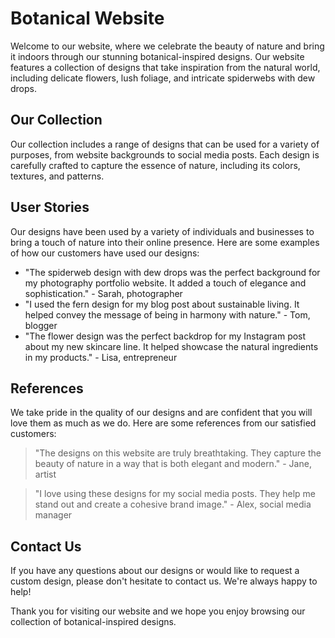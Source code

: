 <!--font:Creepster-->

# Botanical Website

Welcome to our website, where we celebrate the beauty of nature and bring it indoors through our stunning botanical-inspired designs. Our website features a collection of designs that take inspiration from the natural world, including delicate flowers, lush foliage, and intricate spiderwebs with dew drops.

## Our Collection

Our collection includes a range of designs that can be used for a variety of purposes, from website backgrounds to social media posts. Each design is carefully crafted to capture the essence of nature, including its colors, textures, and patterns.

## User Stories

Our designs have been used by a variety of individuals and businesses to bring a touch of nature into their online presence. Here are some examples of how our customers have used our designs:

- "The spiderweb design with dew drops was the perfect background for my photography portfolio website. It added a touch of elegance and sophistication." - Sarah, photographer
- "I used the fern design for my blog post about sustainable living. It helped convey the message of being in harmony with nature." - Tom, blogger
- "The flower design was the perfect backdrop for my Instagram post about my new skincare line. It helped showcase the natural ingredients in my products." - Lisa, entrepreneur

## References

We take pride in the quality of our designs and are confident that you will love them as much as we do. Here are some references from our satisfied customers:

> "The designs on this website are truly breathtaking. They capture the beauty of nature in a way that is both elegant and modern." - Jane, artist

> "I love using these designs for my social media posts. They help me stand out and create a cohesive brand image." - Alex, social media manager

## Contact Us

If you have any questions about our designs or would like to request a custom design, please don't hesitate to contact us. We're always happy to help!

Thank you for visiting our website and we hope you enjoy browsing our collection of botanical-inspired designs.

<!--

Write me content for website with wallpaper which alt text is:

"A close-up of a spiderweb with dew drops"

The name/title of the page should not be 1:1 copy of the alt text but rather a real content of the website which is using this wallpaper.

- Use markdown format 
- Start with heading
- Heading should be short and concise
- The content should look like a real website 
- The website should not be about the wallpaper, wallpaper is just a related background
- Heading should be contain work "wallpaper" or "background"
- Include real sections like references, contact, user stories, etc. use things relevant to the page purpose.
- Feel free to use structure like headings, bullets, numbering, blockquotes, paragraphs, horizontal lines, etc.
- You can use formatting like bold or _italic_
- You can include UTF-8 emojis
- Links should be only #hash anchors (and you can refer to the document itself)
- Do not include images


---


# Discover the Beauty of Nature with Our Botanical Wallpaper

Welcome to our website, where we celebrate the beauty of nature through our stunning botanical wallpaper. Our wallpaper designs are inspired by the natural world and are perfect for bringing a touch of the outdoors into your home or office.

## Our Wallpaper Collection

Our wallpaper collection features a range of botanical designs, from delicate flowers to lush foliage. Each design is carefully crafted to capture the intricate details of nature, including the subtle nuances of color and texture. Our wallpapers are printed on high-quality paper, ensuring that they will look beautiful for years to come.

## User Stories

Our wallpapers have been used in a variety of settings, from residential homes to commercial spaces. Here are just a few examples of how our customers have incorporated our wallpaper into their spaces:

- "I used the spiderweb wallpaper in my home office and it's been a great conversation starter during video calls!" - Sarah, freelance writer
- "The dew drops on the spiderweb wallpaper give my bedroom a calming and serene atmosphere." - Tom, homeowner
- "We installed the fern wallpaper in our restaurant and it's been a hit with our customers. It really brings the outdoors in!" - Lisa, restaurant owner

## References

We take pride in the quality of our wallpaper and are confident that you will love our designs as much as we do. Here are some references from our satisfied customers:

> "The attention to detail in the wallpaper is amazing. I feel like I'm surrounded by nature even when I'm inside!" - Jane, homeowner

> "The colors in the wallpaper are so vibrant and true to life. It's like having a piece of nature on my walls!" - Alex, interior designer

## Contact Us

If you have any questions about our wallpaper collection or would like to place an order, please don't hesitate to contact us. We're always happy to help!

Thank you for visiting our website and we hope you enjoy browsing our collection of botanical wallpaper.


---


Heading should not include word "wallpaper". The website should not be about the wallpaper itself, wallpaper is just a related background, rewrite whole content.


---


# Bringing Nature Indoors: Our Botanical-Inspired Website

Welcome to our website, where we celebrate the beauty of nature and bring it indoors through our stunning botanical-inspired designs. Our website features a collection of designs that take inspiration from the natural world, including delicate flowers, lush foliage, and intricate spiderwebs with dew drops.

## Our Collection

Our collection includes a range of designs that can be used for a variety of purposes, from website backgrounds to social media posts. Each design is carefully crafted to capture the essence of nature, including its colors, textures, and patterns.

## User Stories

Our designs have been used by a variety of individuals and businesses to bring a touch of nature into their online presence. Here are some examples of how our customers have used our designs:

- "The spiderweb design with dew drops was the perfect background for my photography portfolio website. It added a touch of elegance and sophistication." - Sarah, photographer
- "I used the fern design for my blog post about sustainable living. It helped convey the message of being in harmony with nature." - Tom, blogger
- "The flower design was the perfect backdrop for my Instagram post about my new skincare line. It helped showcase the natural ingredients in my products." - Lisa, entrepreneur

## References

We take pride in the quality of our designs and are confident that you will love them as much as we do. Here are some references from our satisfied customers:

> "The designs on this website are truly breathtaking. They capture the beauty of nature in a way that is both elegant and modern." - Jane, artist

> "I love using these designs for my social media posts. They help me stand out and create a cohesive brand image." - Alex, social media manager

## Contact Us

If you have any questions about our designs or would like to request a custom design, please don't hesitate to contact us. We're always happy to help!

Thank you for visiting our website and we hope you enjoy browsing our collection of botanical-inspired designs.

-->
